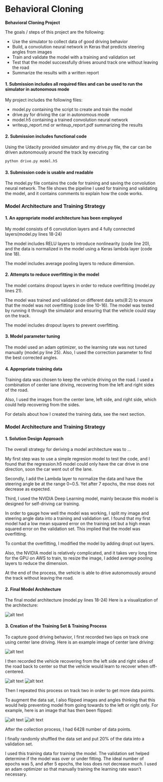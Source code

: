 # **Behavioral Cloning** 

**Behavioral Cloning Project**

The goals / steps of this project are the following:
* Use the simulator to collect data of good driving behavior
* Build, a convolution neural network in Keras that predicts steering angles from images
* Train and validate the model with a training and validation set
* Test that the model successfully drives around track one without leaving the road
* Summarize the results with a written report


[//]: # (Image References)

[image1]: ./images/model.png "Model Visualization"
[image2]: ./images/center.png "Center"
[image3]: ./images/left.png "Left"
[image4]: ./images/right.png "Right"
[image5]: ./images/original.png "Normal Image"
[image6]: ./images/flipped.png "Flipped Image"


#### 1. Submission includes all required files and can be used to run the simulator in autonomous mode

My project includes the following files:
* model.py containing the script to create and train the model
* drive.py for driving the car in autonomous mode
* model.h5 containing a trained convolution neural network 
* writeup_report.md or writeup_report.pdf summarizing the results

#### 2. Submission includes functional code
Using the Udacity provided simulator and my drive.py file, the car can be driven autonomously around the track by executing 
```sh
python drive.py model.h5
```

#### 3. Submission code is usable and readable

The model.py file contains the code for training and saving the convolution neural network. The file shows the pipeline I used for training and validating the model, and it contains comments to explain how the code works.

### Model Architecture and Training Strategy

#### 1. An appropriate model architecture has been employed

My model consists of 6 convolution layers and 4 fully connected layers(model.py lines 18-24) 

The model includes RELU layers to introduce nonlinearity (code line 20), and the data is normalized in the model using a Keras lambda layer (code line 18). 

The model includes average pooling layers to reduce dimension.

#### 2. Attempts to reduce overfitting in the model

The model contains dropout layers in order to reduce overfitting (model.py lines 21). 

The model was trained and validated on different data sets(8:2) to ensure that the model was not overfitting (code line 10-16). The model was tested by running it through the simulator and ensuring that the vehicle could stay on the track.

The model includes dropout layers to prevent overfitting.

#### 3. Model parameter tuning

The model used an adam optimizer, so the learning rate was not tuned manually (model.py line 25).
Also, I used the correction parameter to find the best corrected angles.

#### 4. Appropriate training data

Training data was chosen to keep the vehicle driving on the road. I used a combination of center lane driving, recovering from the left and right sides of the road.

Also, I used the images from the center lane, left side, and right side, which could help recovering from the sides.

For details about how I created the training data, see the next section. 

### Model Architecture and Training Strategy

#### 1. Solution Design Approach

The overall strategy for deriving a model architecture was to ...

My first step was to use a simple regresion model to test the code, and I found that the regression.h5 model could only have the car drive in one direction, soon the car went out of the lane.

Secondly, I add the Lambda layer to normalize the data and have the steering angle be at the range 0~0.5. Yet after 7 epochs, the mse does not decrease as expected. 

Third, I used the NVIDIA Deep Learning model, mainly because this model is designed for self-driving car training. 

In order to gauge how well the model was working, I split my image and steering angle data into a training and validation set. I found that my first model had a low mean squared error on the training set but a high mean squared error on the validation set. This implied that the model was overfitting. 

To combat the overfitting, I modified the model by adding dropt out layers.

Also, the NVIDIA model is relatively complicated, and it takes very long time for the GPU on AWS to train, to  resize the image, I added average pooling layers to reduce the dimension.

At the end of the process, the vehicle is able to drive autonomously around the track without leaving the road.

#### 2. Final Model Architecture

The final model architecture (model.py lines 18-24) 
Here is a visualization of the architecture:

![alt text][image1]

#### 3. Creation of the Training Set & Training Process

To capture good driving behavior, I first recorded two laps on track one using center lane driving. Here is an example image of center lane driving:

![alt text][image2]

I then recorded the vehicle recovering from the left side and right sides of the road back to center so that the vehicle would learn to recover when off-centered.

![alt text][image3]
![alt text][image4]


Then I repeated this process on track two in order to get more data points.

To augment the data sat, I also flipped images and angles thinking that this would help preventing model from going towards to the left or right only. For example, here is an image that has then been flipped:

![alt text][image5]
![alt text][image6]



After the collection process, I had 6428 number of data points. 


I finally randomly shuffled the data set and put 20% of the data into a validation set. 

I used this training data for training the model. The validation set helped determine if the model was over or under fitting. The ideal number of epochs was 5, and after 5 epochs, the loss does not decrease much. I used an adam optimizer so that manually training the learning rate wasn't necessary.
